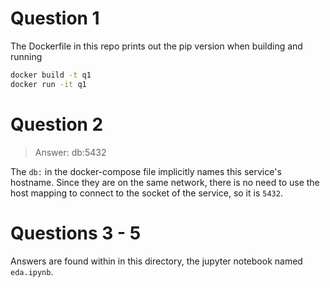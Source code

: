 # Question 1

The Dockerfile in this repo prints out the pip version when building and running
```bash
docker build -t q1
docker run -it q1
```

# Question 2

> Answer: db:5432

The `db:` in the docker-compose file implicitly names this service's hostname. Since they are on the same network, there is no need to use the host mapping to connect to the socket of the service, so it is `5432`.

# Questions 3 - 5

Answers are found within in this directory, the jupyter notebook named `eda.ipynb`.